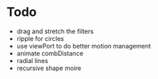 # Todo

- drag and stretch the filters
- ripple for circles
- use viewPort to do better motion management
- animate combDistance
- radial lines
- recursive shape moire 